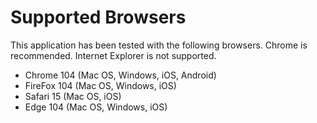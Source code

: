 # Supported Browsers

This application has been tested with the following browsers. Chrome is recommended. Internet Explorer is not supported.

- Chrome 104 (Mac OS, Windows, iOS, Android)
- FireFox 104 (Mac OS, Windows, iOS)
- Safari 15 (Mac OS, iOS)
- Edge 104 (Mac OS, Windows, iOS)
